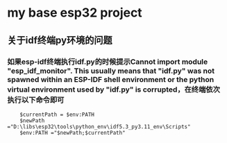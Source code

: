 # my base esp32 project

## 关于idf终端py环境的问题

### 如果esp-idf终端执行idf.py的时候提示Cannot import module "esp_idf_monitor". This usually means that "idf.py" was not spawned within an ESP-IDF shell environment or the python virtual environment used by "idf.py" is corrupted，在终端依次执行以下命令即可

``` shell
    $currentPath = $env:PATH
    $newPath ="D:\libs\esp32\tools\python_env\idf5.3_py3.11_env\Scripts"
    $env:PATH ="$newPath;$currentPath"
```
